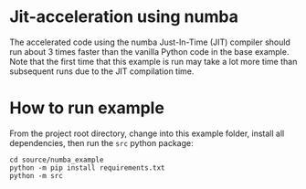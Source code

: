 # Jit-acceleration using numba

The accelerated code using the numba Just-In-Time (JIT) compiler should run about 3 times faster than the vanilla Python code in the base example. Note that the first time that this example is run may take a lot more time than subsequent runs due to the JIT compilation time.

# How to run example

From the project root directory, change into this example folder, install all dependencies, then run the `src` python package:

```
cd source/numba_example
python -m pip install requirements.txt
python -m src
```
